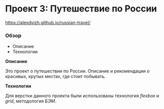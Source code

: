 # Проект 3: Путешествие по России

https://alexdvizh.github.io/russian-travel/

### Обзор
* Описание
* Технологии

**Описание**

Это проект о путешествии по России. Описание и рекомендации о красивых, крутых местах, где стоит побывать.

**Технологии**

Для верстки данного проекта были использованы технология *flexbox* и *grid*, методология *БЭМ*.

